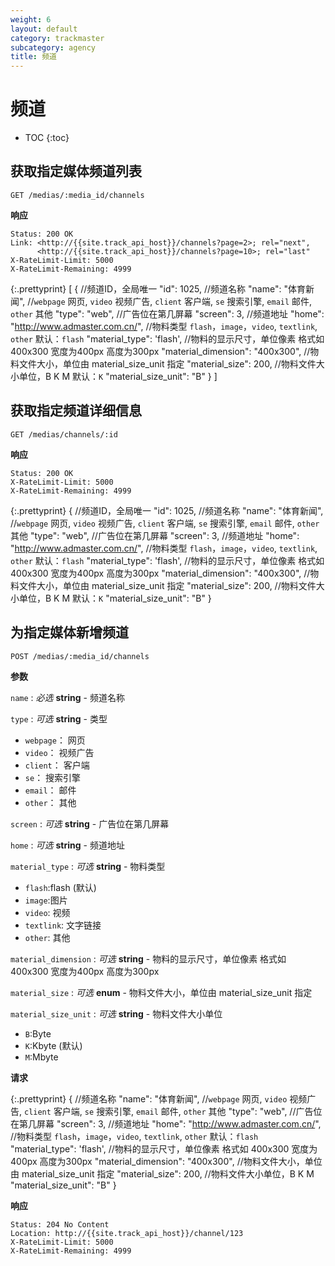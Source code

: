 ```yaml
---
weight: 6
layout: default
category: trackmaster
subcategory: agency
title: 频道
---
```


# 频道

* TOC
{:toc}


## 获取指定媒体频道列表

    GET /medias/:media_id/channels

**响应**

    Status: 200 OK
    Link: <http://{{site.track_api_host}}/channels?page=2>; rel="next",
          <http://{{site.track_api_host}}/channels?page=10>; rel="last"
    X-RateLimit-Limit: 5000
    X-RateLimit-Remaining: 4999

{:.prettyprint}
    [
       {
            //频道ID，全局唯一
            "id": 1025,
            //频道名称
            "name": "体育新闻",
            //`webpage` 网页, `video` 视频广告, `client` 客户端, `se` 搜索引擎, `email` 邮件, `other` 其他
            "type": "web",
            //广告位在第几屏幕
            "screen": 3,
            //频道地址
            "home": "http://www.admaster.com.cn/",
            //物料类型 `flash`，`image`，`video`, `textlink`, `other` 默认：`flash`
            "material_type": 'flash',
            //物料的显示尺寸，单位像素 格式如 400x300 宽度为400px 高度为300px
            "material_dimension": "400x300",
            //物料文件大小，单位由 material_size_unit 指定
            "material_size": 200,
            //物料文件大小单位，B K M 默认：`K`
            "material_size_unit": "B"
        }
    ]

## 获取指定频道详细信息

    GET /medias/channels/:id

**响应**

    Status: 200 OK
    X-RateLimit-Limit: 5000
    X-RateLimit-Remaining: 4999

{:.prettyprint}
    {
        //频道ID，全局唯一
        "id": 1025,
        //频道名称
        "name": "体育新闻",
        //`webpage` 网页, `video` 视频广告, `client` 客户端, `se` 搜索引擎, `email` 邮件, `other` 其他
        "type": "web",
        //广告位在第几屏幕
        "screen": 3,
        //频道地址
        "home": "http://www.admaster.com.cn/",
        //物料类型 `flash`，`image`，`video`, `textlink`, `other` 默认：`flash`
        "material_type": 'flash',
        //物料的显示尺寸，单位像素 格式如 400x300 宽度为400px 高度为300px
        "material_dimension": "400x300",
        //物料文件大小，单位由 material_size_unit 指定
        "material_size": 200,
        //物料文件大小单位，B K M 默认：`K`
        "material_size_unit": "B"
    }


## 为指定媒体新增频道

    POST /medias/:media_id/channels

**参数**

`name`
: _必选_ **string** - 频道名称

`type`
: _可选_ **string** - 类型

  * `webpage`： 网页
  * `video`： 视频广告
  * `client`： 客户端
  * `se`： 搜索引擎
  * `email`： 邮件
  * `other`： 其他

`screen`
: _可选_ **string** - 广告位在第几屏幕

`home`
: _可选_ **string** - 频道地址

`material_type`
: _可选_ **string** - 物料类型 

  * `flash`:flash (默认)
  * `image`:图片
  * `video`: 视频
  * `textlink`: 文字链接
  * `other`: 其他

`material_dimension`
: _可选_ **string** - 物料的显示尺寸，单位像素 格式如 400x300 宽度为400px 高度为300px

`material_size`
: _可选_ **enum** - 物料文件大小，单位由 material_size_unit 指定

`material_size_unit`
: _可选_ **string** - 物料文件大小单位

  * `B`:Byte
  * `K`:Kbyte (默认)
  * `M`:Mbyte

**请求**

{:.prettyprint}
    {
        //频道名称
        "name": "体育新闻",
        //`webpage` 网页, `video` 视频广告, `client` 客户端, `se` 搜索引擎, `email` 邮件, `other` 其他
        "type": "web",
        //广告位在第几屏幕
        "screen": 3,
        //频道地址
        "home": "http://www.admaster.com.cn/",
        //物料类型 `flash`，`image`，`video`, `textlink`, `other` 默认：`flash`
        "material_type": 'flash',
        //物料的显示尺寸，单位像素 格式如 400x300 宽度为400px 高度为300px
        "material_dimension": "400x300",
        //物料文件大小，单位由 material_size_unit 指定
        "material_size": 200,
        //物料文件大小单位，B K M
        "material_size_unit": "B"
    }


**响应**

    Status: 204 No Content
    Location: http://{{site.track_api_host}}/channel/123
    X-RateLimit-Limit: 5000
    X-RateLimit-Remaining: 4999
